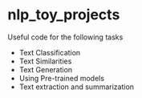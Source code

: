 # nlp_toy_projects

Useful code for the following tasks 
- Text Classification 
- Text Similarities 
- Text Generation 
- Using Pre-trained models 
- Text extraction and summarization 
